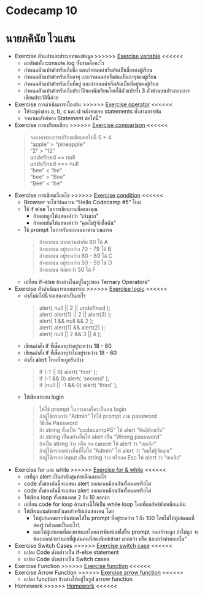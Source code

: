 # Codecamp 10
# นายภคินัย   ไวแสน
* Exercise ตัวแปรและประเภทของข้อมูล >>>>>> [Exercise variable](./Exercise/Exercise_variable/variable.js) <<<<<<
    * ผลลัพธ์ทั้ง console.log ทั้งสามคืออะไร
    * กำหนดตัวแปรสำหรับเก็บชื่อ และกำหนดค่าเริ่มต้นเป็นชื่อของผู้เรียน
    * กำหนดตัวแปรสำหรับเก็บอายุ และกำหนดค่าเริ่มต้นเป็นอายุของผู้เรียน
    * กำหนดตัวแปรสำหรับเก็บที่อยู่ และกำหนดค่าเริ่มต้นเป็นที่อยู่ของผู้เรียน
    * กำหนดตัวแปรสำหรับเก็บประวัติของนักเรียนโดยใช้ตัวแปรทั้ง 3 ตัวด้านบนประกอบการเขียนประวัตินี้ด้วย
* Exercise การดำเนินการเบื้องต้น  >>>>>> [Exercise operator](./Exercise/Exercise_operator/operator.js) <<<<<<
    * ให้ระบุค่าของ a, b, c และ d หลังจากจบ statements ทั้งสามบรรทัด
    * จงหาผลลัพธ์ของ Statement ต่อไปนี้"
* Exercise การเปรียบเทียบ  >>>>>> [Exercise comparison](./Exercise/Exercise_comparison/comparison.js) <<<<<<
    > จงหาค่าของการเปรียบเทียบต่อไปนี้
        5 > 4\
        “apple” > “pineapple”\
        “2” > “12”\
        undefined == null\
        undefined === null\
        “bee” < “be”\
        “bee” > “Bee”\
        “Bee” < “be”
* Exercise การเขียนเงื่อนไข  >>>>>> [Exercise condition](./Exercise/Exercise_condition/condition.js) <<<<<<
    * Browser จะโชว์ข้อความ “Hello Codecamp #5” ไหม
    * ใช้ if else ในการเขียนถามชื่อของคุณ
        * ถ้าตอบถูกให้แสดงคำว่า “เก่งมาก”
        * ถ้าตอบผิดให้แสดงคำว่า “คุณไม่รู้จักชื่อฉัน”
    * ใช้ prompt ในการรับคะแนนมาคำนวณเกรด
        > ถ้าคะแนน มากกว่าเท่ากับ 80       ได้ A\
          ถ้าคะแนน อยู่ระหว่าง 70 - 79     ได้ B\
          ถ้าคะแนน อยู่ระหว่าง 60 - 69     ได้ C\
          ถ้าคะแนน อยู่ระหว่าง 50 - 59     ได้ D\
          ถ้าคะแนน น้อยกว่า 50            ได้ F
    * เปลี่ยน if-else ข้างล่างในอยู่ในรูปของ Ternary Operators"
* Exercise ตัวดำเนินการแบบตรรกะ  >>>>>> [Exercise logic](./Exercise/Exercise_logic/logic.js) <<<<<<
    * คำสั่งต่อไปนี้จะแสดงค่าเป็นอะไร
        > alert( null || 2 || undefined );\
          alert( alert(1) || 2 || alert(3) );\
          alert( 1 && null && 2 );\
          alert( alert(1) && alert(2) );\
          alert( null || 2 && 3 || 4 );
    * เขียนคำสั่ง if ที่เช็คอายุว่าอยู่ระหว่าง 18 - 60
    * เขียนคำสั่ง if ที่เช็คอายุว่าไม่อยู่ระหว่าง 18 - 60
    * คำสั่ง alert ไหนที่จะถูกรันบ้าง
        > if (-1 || 0) alert( 'first' );\
          if (-1 && 0) alert( 'second' );\
          if (null || -1 && 0) alert( 'third' );
    * ให้เขียนระบบ login
        > ให้ใช้ prompt ในการถามใครเป็นคน login\
          ถ้าผู้ใช้กรอกว่า “Admin” ให้ใช้ prompt ถาม password\
          วิธีเช็ค Password\
          ถ้า string นั้นเป็น “codecamp#5” ให้ alert “ยินดีต้อนรับ”\
          ถ้า string เป็นอย่างอื่นให้ alert เป็น “Wrong password”\
          ถ้าเป็น string ว่าง หรือ กด cancel ให้ alert ว่า “ยกเลิก”\
          ถ้าผู้ใช้กรอกอย่างอื่นที่ไม่ใช่ “Admin” ให้ alert ว่า “ผมไม่รู้จักคุณ”\
          ถ้าผู้ใช้กรอก input เป็น string ว่าง หรือกด Esc ให้ alert ว่า “ยกเลิก”
* Exercise for และ while  >>>>>> [Exercise for & while](./Exercise/Exercise_for_while/for_while.js) <<<<<<
    * ลขที่ถูก alert เป็นลำดับสุดท้ายคือเลขอะไร
    * code ทั้งสองอันนี้จะแสดง alert ออกมาเหมือนกันทั้งหมดหรือไม่
    * code ทั้งสองอันนี้จะแสดง alert ออกมาเหมือนกันทั้งหมดหรือไม่
    * ให้เขียน loop ทั้งแสดงเลข 2 ถึง 10 ออกมา
    * เปลี่ยน code for loop ด้านล่างนี้ให้เป็น while loop โดยที่ผลลัพธ์ยังเหมือนเดิม
    * ให้เขียนเกมส์ทายตัวเลขสำหรับเล่นสองคน โดย
        * ให้ผู้เล่นคนแรกพิมพ์เลขใส่ใน prompt ที่อยู่ระหว่าง 1 ถึง 100 โดยไม่ให้ผู้เล่นคนที่สองรู้ว่าตัวเลขเป็นอะไร\
        *  และให้ผู้เล่นคนที่สองทายเลขโดยการพิมพ์เลขใส่ใน prompt จนกว่าจะถูก ถ้าไม่ถูก จะต้องบอกด้วยว่าเลขที่ผู้เล่นคนที่สองพิมพ์เข้ามา มากกว่า หรือ น้อยกว่าคำตอบนั้น"
* Exercise Switch Cases  >>>>>> [Exercise switch case](./Exercise/Exercise_switch_cases/switch_cases.js) <<<<<<
    * แปลง Code ดังกล่าวเป็น if-else statement
    * แปลง Code ดังกล่าวเป็น Switch cases
* Exercise Function  >>>>>> [Exercise function](./Exercise/Exercise_Function) <<<<<<
* Exercise Arrow Function >>>>>> [Exercise arrow function](./Exercise/Exercise_Arrow_function/arrow_function.js) <<<<<<
    * แปลง function ข้างล่างให้อยู่ในรูป arrow function
* Homework  >>>>>> [Homework](./Homework/homework.js) <<<<<<

